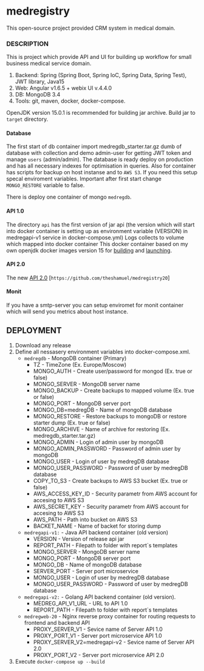 # medregistry
This open-source project provided CRM system in medical domain. 

### DESCRIPTION
This is project which provide API and UI for building up workflow for small business medical service domain.

1. Backend: Spring (Spring Boot, Spring IoC, Spring Data, Spring Test), JWT library, Java15
1. Web: Angular v1.6.5 + webix UI v.4.4.0
1. DB: MongoDB 3.4
1. Tools: git, maven, docker, docker-compose.


OpenJDK version 15.0.1 is recommended for building jar archive. Build jar to `target` directory.

#### Database
The first start of db container import medregdb_starter.tar.gz dumb of database with collection and demo admin-user for getting JWT token and manage `users` (admin/admin). The database is ready deploy on production and has all necessary indexes for optimisation in queries. Also for container has scripts for backup on host instanse and to `AWS S3`. If you need this setup specal enviroment variables.
Important after first start change `MONGO_RESTORE` variable to false.

There is deploy one container of mongo `medregdb`.

#### API 1.0
The directory `api` has the first version of jar api (the version which will start into docker container is setting up as environment variable (VERSION) in medregapi-v1 service in docker-compose.yml)
Logs collects to volume which mapped into docker container
This docker container based on my own openjdk docker images version 15 for [building](https://hub.docker.com/repository/docker/theshamuel/baseing-java-build) and [launching](https://hub.docker.com/repository/docker/theshamuel/baseing-java-app).


#### API 2.0
The new [API 2.0](https://github.com/theshamuel/medregistry20) [`https://github.com/theshamuel/medregistry20`]

#### Monit
If you have a smtp-server you can setup enviromet for monit container which will send you metrics about host instance.

## DEPLOYMENT
1. Download any release
1. Define all nessasery environment variables into docker-compose.xml. 
    - `medregdb`  - MongoDB container (Primary)
        - TZ - TimeZone (Ex. Europe/Moscow)
        - MONGO_AUTH - Create user/password for mongod (Ex. true or false)
        - MONGO_SERVER - MongoDB server name
        - MONGO_BACKUP - Create backups to mapped volume (Ex. true or false)
        - MONGO_PORT   - MongoDB server port
        - MONGO_DB=medregDB - Name of mongoDB database
        - MONGO_RESTORE - Restore backups to mongoDB or restore starter dump (Ex. true or false)
        - MONGO_ARCHIVE - Name of archive for restoring (Ex. medregdb_starter.tar.gz)
        - MONGO_ADMIN - Login of admin user by mongoDB
        - MONGO_ADMIN_PASSWORD - Password of admin user by mongoDB
        - MONGO_USER - Login of user by medregDB database
        - MONGO_USER_PASSWORD - Password of user by medregDB database
        - COPY_TO_S3 - Create backups to AWS S3 bucket (Ex. true or false)
        - AWS_ACCESS_KEY_ID - Security parametr from AWS account for accesing to AWS S3
        - AWS_SECRET_KEY - Security parametr from AWS account for accesing to AWS S3
        - AWS_PATH -  Path into bucket on AWS S3
        - BACKET_NAME - Name of backet for storing dump
    - `medregapi-v1:` - Java API backend container (old version)
        - VERSION - Version of release api jar
        - REPORT_PATH - Filepath to folder with report`s templates
        - MONGO_SERVER - MongoDB server name
        - MONGO_PORT - MongoDB server port
        - MONGO_DB - Name of mongoDB database
        - SERVER_PORT - Server port microservice
        - MONGO_USER - Login of user by medregDB database
        - MONGO_USER_PASSWORD - Password of user by medregDB database
    - `medregapi-v2:` - Golang API backend container (old version).
        - MEDREG_API_V1_URL - URL to API 1.0
        - REPORT_PATH - Filepath to folder with report`s templates
    - `medregweb-20` - Nginx reverse proxy container for routing requests to frontend and backend API
        - PROXY_SERVER_V1 - Sevice name of Server API 1.0
        - PROXY_PORT_V1 - Server port microservice API 1.0
        - PROXY_SERVER_V2=medregapi-v2 - Sevice name of Server API 2.0
        - PROXY_PORT_V2 - Server port microservice API 2.0
1. Execute `docker-compose up --build`